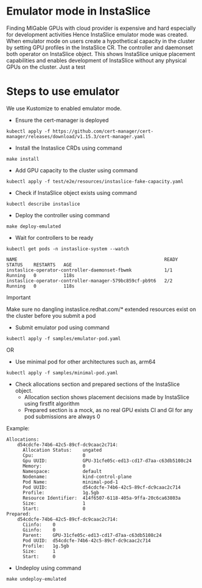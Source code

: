 # Emulator mode in InstaSlice

Finding MIGable GPUs with cloud provider is expensive and hard especially for development activities Hence InstaSlice emulator mode was created. When emulator mode on users create a hypothetical capacity in the cluster by setting GPU profiles in the InstaSlice CR. The controller and daemonset both operator on InstaSlice object. This shows InstaSlice unique placement capabilities and enables development of InstaSlice without any physical GPUs on the cluster.
Just a test
# Steps to use emulator

We use Kustomize to enabled emulator mode.

- Ensure the cert-manager is deployed
```console
kubectl apply -f https://github.com/cert-manager/cert-manager/releases/download/v1.15.3/cert-manager.yaml
```

- Install the Instaslice CRDs using command

```console
make install
```

- Add GPU capacity to the cluster using command

```console
kubectl apply -f test/e2e/resources/instaslice-fake-capacity.yaml
```

- Check if InstaSlice object exists using command

```console
kubectl describe instaslice
```

- Deploy the controller using command

```console
make deploy-emulated
```

- Wait for controllers to be ready

```console
kubectl get pods -n instaslice-system --watch
```

```
NAME                                                      READY   STATUS    RESTARTS   AGE
instaslice-operator-controller-daemonset-fbwmk            1/1     Running   0          118s
instaslice-operator-controller-manager-579bc859cf-pb9t6   2/2     Running   0          118s
```

> [!IMPORTANT]
> Make sure no dangling instaslice.redhat.com/* extended resources exist on the cluster before you submit a pod

- Submit emulator pod using command

```console
kubectl apply -f samples/emulator-pod.yaml
```

OR

- Use minimal pod for other architectures such as, arm64

```console
kubectl apply -f samples/minimal-pod.yaml
```

- Check allocations section and prepared sections of the InstaSlice object.
    - Allocation section shows placement decisions made by InstaSlice using firstfit algorithm
    - Prepared section is a mock, as no real GPU exists CI and GI for any pod submissions are always 0

Example:
```
Allocations:
    d54cdcfe-74b6-42c5-89cf-dc9caac2c714:
      Allocation Status:    ungated
      Cpu:                  0
      Gpu UUID:             GPU-31cfe05c-ed13-cd17-d7aa-c63db5108c24
      Memory:               0
      Namespace:            default
      Nodename:             kind-control-plane
      Pod Name:             minimal-pod-1
      Pod UUID:             d54cdcfe-74b6-42c5-89cf-dc9caac2c714
      Profile:              1g.5gb
      Resource Identifier:  414f6507-6118-405a-9ffa-20c6ca63803a
      Size:                 1
      Start:                0
Prepared:
    d54cdcfe-74b6-42c5-89cf-dc9caac2c714:
      Ciinfo:    0
      Giinfo:    0
      Parent:    GPU-31cfe05c-ed13-cd17-d7aa-c63db5108c24
      Pod UUID:  d54cdcfe-74b6-42c5-89cf-dc9caac2c714
      Profile:   1g.5gb
      Size:      1
      Start:     0
```

- Undeploy using command

```console
make undeploy-emulated
```

